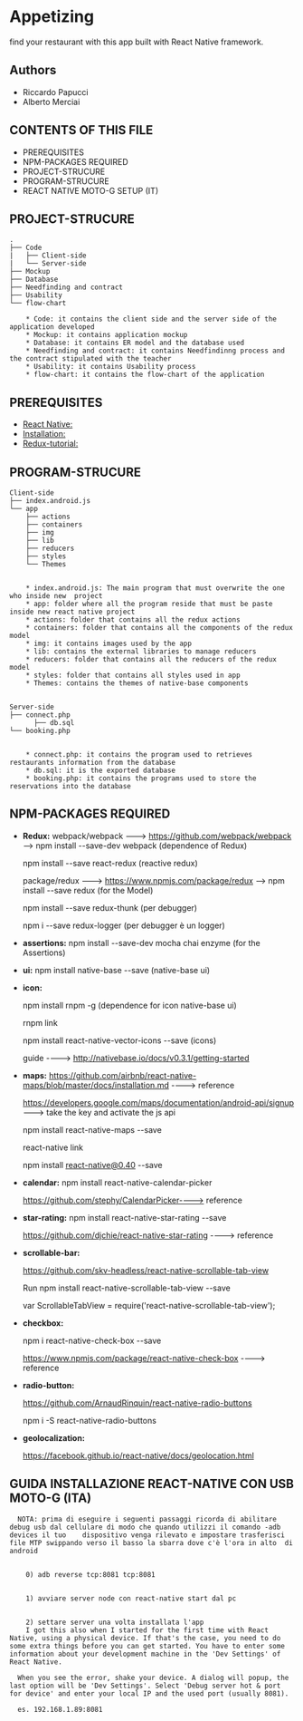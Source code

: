 # Appetizing
find your restaurant with this app built with React Native framework.

## Authors
* Riccardo Papucci
* Alberto Merciai

## CONTENTS OF THIS FILE
 * PREREQUISITES
 * NPM-PACKAGES REQUIRED
 * PROJECT-STRUCURE
 * PROGRAM-STRUCURE
 * REACT NATIVE MOTO-G SETUP (IT)

## PROJECT-STRUCURE
 	.
 	├── Code
 	|   ├── Client-side
 	|   └── Server-side
 	├── Mockup
 	├── Database
 	├── Needfinding and contract
 	├── Usability
 	└── flow-chart

 	    * Code: it contains the client side and the server side of the application developed
 	    * Mockup: it contains application mockup
 	    * Database: it contains ER model and the database used
 	    * Needfinding and contract: it contains Needfindinng process and the contract stipulated with the teacher
 	    * Usability: it contains Usability process
 	    * flow-chart: it contains the flow-chart of the application

##  PREREQUISITES

  *  [React Native:](https://facebook.github.io/react-native/)
  *  [Installation:](https://facebook.github.io/react-native/docs/getting-started.html)
  *  [Redux-tutorial:](https://www.youtube.com/watch?v=FIq45_Jveg8)


##  PROGRAM-STRUCURE


  	Client-side
  	├── index.android.js
  	└── app
  	    ├── actions
  	    ├── containers
  	    ├── img
  	    ├── lib
  	    ├── reducers
  	    ├── styles
  	    └── Themes


  	    * index.android.js: The main program that must overwrite the one who inside new  project
  	    * app: folder where all the program reside that must be paste inside new react native project
  	    * actions: folder that contains all the redux actions
  	    * containers: folder that contains all the components of the redux model
  	    * img: it contains images used by the app
  	    * lib: contains the external libraries to manage reducers
  	    * reducers: folder that contains all the reducers of the redux model
  	    * styles: folder that contains all styles used in app
  	    * Themes: contains the themes of native-base components


  	Server-side
   	├── connect.php
          ├── db.sql
  	└── booking.php


  	    * connect.php: it contains the program used to retrieves restaurants information from the database  
  	    * db.sql: it is the exported database
  	    * booking.php: it contains the programs used to store the reservations into the database


## NPM-PACKAGES REQUIRED


   * **Redux:**
  		webpack/webpack ---> https://github.com/webpack/webpack --> npm install --save-dev webpack (dependence of Redux)

  		npm install --save react-redux (reactive redux)

  		package/redux --->    https://www.npmjs.com/package/redux --> npm install --save redux (for the Model)

  		npm install --save redux-thunk (per debugger)

  		npm i --save redux-logger (per debugger è un logger)


   * **assertions:**
  		npm install --save-dev mocha chai enzyme (for the Assertions)


   * **ui:**
  		npm install native-base --save (native-base ui)


   * **icon:**

  		npm install rnpm -g (dependence for icon native-base ui)

  		rnpm link

  		npm install react-native-vector-icons --save (icons)

  		guide ---->  http://nativebase.io/docs/v0.3.1/getting-started


   * **maps:**
  		https://github.com/airbnb/react-native-maps/blob/master/docs/installation.md ----> reference

  		https://developers.google.com/maps/documentation/android-api/signup ---> take the key and activate the js api

  		npm install react-native-maps --save

  		react-native link

  		npm install react-native@0.40 --save


   * **calendar:**
  		npm install react-native-calendar-picker

  		https://github.com/stephy/CalendarPicker----> reference


   * **star-rating:**
  		npm install react-native-star-rating --save

  		https://github.com/djchie/react-native-star-rating  ----> reference

   * **scrollable-bar:**

  		https://github.com/skv-headless/react-native-scrollable-tab-view

  		Run npm install react-native-scrollable-tab-view --save

  		var ScrollableTabView = require('react-native-scrollable-tab-view');
   * **checkbox:**

  		npm i react-native-check-box --save

  		https://www.npmjs.com/package/react-native-check-box ----> reference

   * **radio-button:**

  		https://github.com/ArnaudRinquin/react-native-radio-buttons

  		npm i -S react-native-radio-buttons

   * **geolocalization:**

  		https://facebook.github.io/react-native/docs/geolocation.html


##  GUIDA INSTALLAZIONE REACT-NATIVE CON USB MOTO-G (ITA)

      NOTA: prima di eseguire i seguenti passaggi ricorda di abilitare debug usb dal cellulare di modo che quando utilizzi il comando -adb devices il tuo 	 dispositivo venga rilevato e impostare trasferisci file MTP swippando verso il basso la sbarra dove c'è l'ora in alto  di android


      	0) adb reverse tcp:8081 tcp:8081


      	1) avviare server node con react-native start dal pc


      	2) settare server una volta installata l'app
      	I got this also when I started for the first time with React Native, using a physical device. If that's the case, you need to do some extra things before you can get started. You have to enter some information about your development machine in the 'Dev Settings' of React Native.

      When you see the error, shake your device. A dialog will popup, the last option will be 'Dev Settings'. Select 'Debug server hot & port for device' and enter your local IP and the used port (usually 8081).

      es. 192.168.1.89:8081
